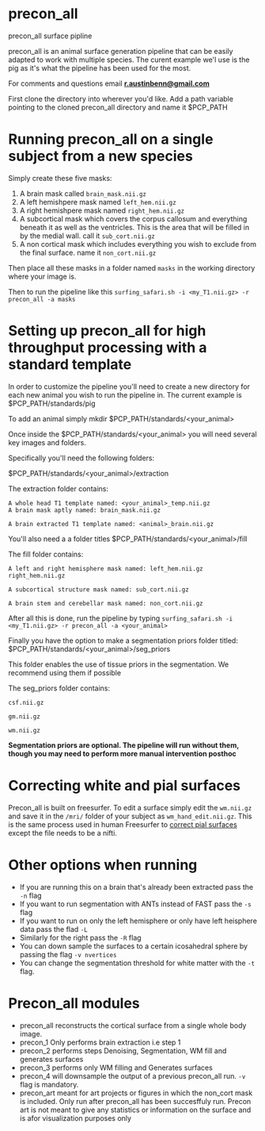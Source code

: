 # precon_all
precon_all surface pipline

precon_all is an animal surface generation pipeline that can be easily adapted to work with multiple species. 
The curent example we'l use is the pig as it's what the pipeline has been used for the most. 

For comments and questions email **r.austinbenn@gmail.com**

First clone the directory into wherever you'd like. Add a path variable pointing to the cloned precon_all directory and name it $PCP_PATH

# Running precon_all on a single subject from a new species

Simply create these five masks:
1. A brain mask called `brain_mask.nii.gz`
2. A left hemishpere mask named `left_hem.nii.gz`
3. A right hemishpere mask named `right_hem.nii.gz`
4. A subcortical mask which covers the corpus callosum and everything beneath it as well as the ventricles. 
This is the area that will be filled in by the medial wall. call it `sub_cort.nii.gz`
5. A non cortical mask which includes everything you wish to exclude from the final surface. name it `non_cort.nii.gz`

Then place all these masks in a folder named `masks` in the working directory where your image is.

Then to run the pipeline like this  `surfing_safari.sh -i <my_T1.nii.gz> -r precon_all -a masks`

# Setting up precon_all for high throughput processing with a standard template

In order to customize the pipeline you'll need to create a new directory for each new animal you wish to run the pipeline in.
The current example is $PCP_PATH/standards/pig

To add an animal simply mkdir $PCP_PATH/standards/<your_animal>

Once inside the $PCP_PATH/standards/<your_animal> you will need several key images and folders. 

Specifically you'll need the following folders:

$PCP_PATH/standards/<your_animal>/extraction

  The extraction folder contains:
  
    A whole head T1 template named: <your_animal>_temp.nii.gz 
    A brain mask aptly named: brain_mask.nii.gz 
    
    A brain extracted T1 template named: <animal>_brain.nii.gz
        
    
You'll also need a a folder titles $PCP_PATH/standards/<your_animal>/fill
  
  The fill folder contains:
  
    A left and right hemisphere mask named: left_hem.nii.gz right_hem.nii.gz
    
    A subcortical structure mask named: sub_cort.nii.gz 
    
    A brain stem and cerebellar mask named: non_cort.nii.gz 
  
After all this is done, run the pipeline by typing 
`surfing_safari.sh -i <my_T1.nii.gz> -r precon_all -a <your_animal>`

Finally you have the option to make a segmentation priors folder titled: $PCP_PATH/standards/<your_animal>/seg_priors
  
  This folder enables the use of tissue priors in the segmentation. We recommend using them if possible
  
  The seg_priors folder contains:
    
    csf.nii.gz
    
    gm.nii.gz
   
    wm.nii.gz
**Segmentation priors are optional. The pipeline will run without them, though you may need to perform more manual intervention posthoc**

# Correcting white and pial surfaces
Precon_all is built on freesurfer. To edit a surface simply edit the `wm.nii.gz` and save it in the `/mri/` folder of your subject as `wm_hand_edit.nii.gz`. This is the same process used in human Freesurfer to [correct pial surfaces](https://surfer.nmr.mgh.harvard.edu/fswiki/FsTutorial/PialEditsV6.0) except the file needs to be a nifti. 

# Other options when running
- If you are running this on a brain that's already been extracted pass the `-n` flag
- If you want to run segmentation with ANTs instead of FAST pass the `-s` flag
- If you want to run on only the left hemisphere or only have left heisphere data pass the flad `-L`
- Similarly for the right pass the `-R` flag
- You can down sample the surfaces to a certain icosahedral sphere by passing the flag `-v nvertices` 
- You can change the segmentation threshold for white matter with the `-t` flag. 

# Precon_all modules 
 - precon_all reconstructs the cortical surface from a single whole body image.
 - precon_1 Only performs brain extraction i.e step 1
 - precon_2 performs steps Denoising, Segmentation, WM fill and generates surfaces
 - precon_3 performs only WM filling and Generates surfaces
 - precon_4 will downsample the output of a previous precon_all run. `-v` flag is mandatory.
 - precon_art meant for art projects or figures in which the non_cort mask is included. Only run after precon_all has been succesffuly run. Precon art is not meant to give any statistics or information on the surface and is afor visualization purposes only
